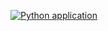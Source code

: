 [![Python application](https://github.com/RTa-technology/template_discord_bot/actions/workflows/python-app.yml/badge.svg?branch=master)](https://github.com/RTa-technology/template_discord_bot/actions/workflows/python-app.yml)

